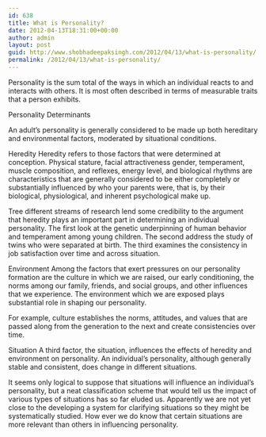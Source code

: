```yaml
---
id: 638
title: What is Personality?
date: 2012-04-13T18:31:00+00:00
author: admin
layout: post
guid: http://www.shobhadeepaksingh.com/2012/04/13/what-is-personality/
permalink: /2012/04/13/what-is-personality/
---
```

Personality is the sum total of the ways in which an individual reacts to and interacts with others. It is most often described in terms of measurable traits that a person exhibits.

Personality Determinants
  
An adult’s personality is generally considered to be made up both hereditary and environmental factors, moderated by situational conditions.

Heredity Heredity refers to those factors that were determined at conception. Physical stature, facial attractiveness gender, temperament, muscle composition, and reflexes, energy level, and biological rhythms are characteristics that are generally considered to be either completely or substantially influenced by who your parents were, that is, by their biological, physiological, and inherent psychological make up.

Tree different streams of research lend some credibility to the argument that heredity plays an important part in determining an individual personality. The first look at the genetic underpinning of human behavior and temperament among young children. The second address the study of twins who were separated at birth. The third examines the consistency in job satisfaction over time and across situation.

Environment Among the factors that exert pressures on our personality formation are the culture in which we are raised, our early conditioning, the norms among our family, friends, and social groups, and other influences that we experience. The environment which we are exposed plays substantial role in shaping our personality.

For example, culture establishes the norms, attitudes, and values that are passed along from the generation to the next and create consistencies over time.

Situation A third factor, the situation, influences the effects of heredity and environment on personality. An individual’s personality, although generally stable and consistent, does change in different situations.

It seems only logical to suppose that situations will influence an individual&#8217;s personality, but a neat classification scheme that would tell us the impact of various types of situations has so far eluded us. Apparently we are not yet close to the developing a system for clarifying situations so they might be systematically studied. How ever we do know that certain situations are more relevant than others in influencing personality.